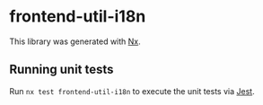 # frontend-util-i18n

This library was generated with [Nx](https://nx.dev).

## Running unit tests

Run `nx test frontend-util-i18n` to execute the unit tests via [Jest](https://jestjs.io).
